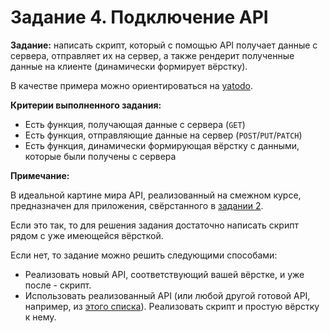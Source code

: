 # Задание 4. Подключение API

**Задание:** написать скрипт, который с помощью API получает данные с сервера, отправляет их на сервер, а также рендерит полученные данные на клиенте (динамически формирует вёрстку).

В качестве примера можно ориентироваться на [yatodo](https://github.com/lyaplyap/yatodo/blob/main/client/scripts/todos.js).

**Критерии выполненного задания:**

* Есть функция, получающая данные с сервера (`GET`)
* Есть функция, отправляющие данные на сервер (`POST`/`PUT`/`PATCH`)
* Есть функция, динамически формирующая вёрстку с данными, которые были получены с сервера

**Примечание:**

В идеальной картине мира API, реализованный на смежном курсе, предназначен для приложения, свёрстанного в [задании 2](/tasks/2.%20Вёрстка.md).

Если это так, то для решения задания достаточно написать скрипт рядом с уже имеющейся вёрсткой.

Если нет, то задание можно решить следующими способами:

* Реализовать новый API, соответствующий вашей вёрстке, и уже после - скрипт.
* Использовать реализованный API (или любой другой готовой API, например, из [этого списка](https://github.com/public-apis/public-apis)). Реализовать скрипт и простую вёрстку к нему.

